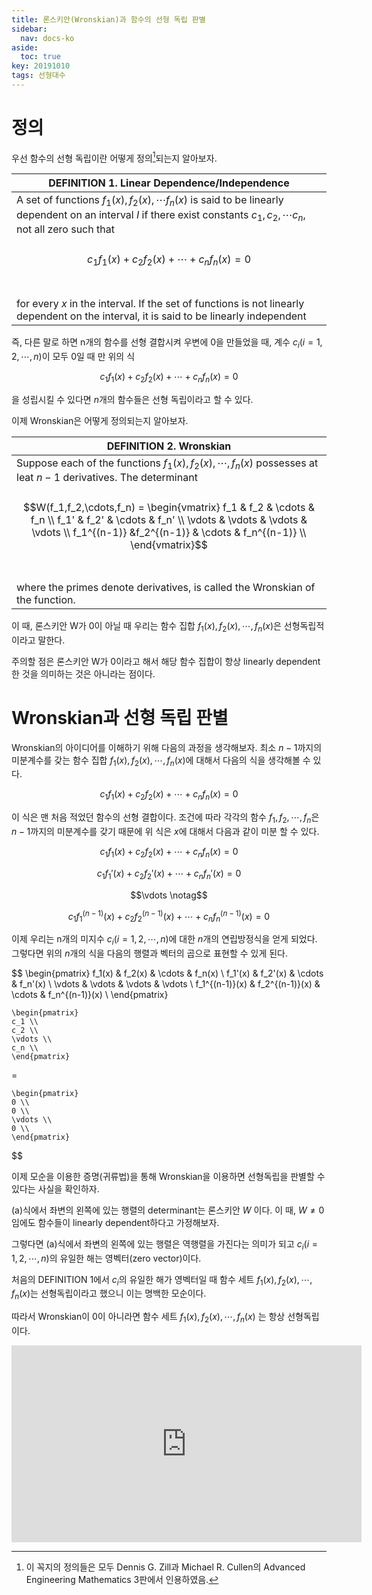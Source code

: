 ```yaml
---
title: 론스키안(Wronskian)과 함수의 선형 독립 판별
sidebar:
  nav: docs-ko
aside:
  toc: true
key: 20191010
tags: 선형대수
---
```


# 정의

우선 함수의 선형 독립이란 어떻게 정의[^1]되는지 알아보자.

[^1]: 이 꼭지의 정의들은 모두 Dennis G. Zill과 Michael R. Cullen의 Advanced Engineering Mathematics 3판에서 인용하였음.

| DEFINITION 1. Linear Dependence/Independence |
| --------- |
|A set of functions $f_1(x), f_2(x),\cdots f_n(x)$ is said to be linearly dependent on an interval $I$ if there exist constants $c_1, c_2, \cdots c_n$, not all zero such that <br><br><center>$$c_1f_1(x)+c_2f_2(x)+\cdots+c_nf_n(x) = 0$$</center><br><br>for every $x$ in the interval. If the set of functions is not linearly dependent on the interval, it is said to be linearly independent|

즉, 다른 말로 하면 n개의 함수를 선형 결합시켜 우변에 0을 만들었을 때, 계수 $c_i(i=1,2,\cdots,n)$이 모두 0일 때 만 위의 식

$$c_1f_1(x) + c_2f_2(x)+\cdots+c_nf_n(x) = 0$$

을 성립시킬 수 있다면 $n$개의 함수들은 선형 독립이라고 할 수 있다.

이제 Wronskian은 어떻게 정의되는지 알아보자.

| DEFINITION 2. Wronskian |
| --------- |
|Suppose each of the functions $f_1(x), f_2(x), \cdots, f_n(x)$ possesses at leat $n-1$ derivatives. The determinant <br><br><center>$$W(f_1,f_2,\cdots,f_n) = \begin{vmatrix}    f_1 & f_2 & \cdots & f_n \\    f_1' & f_2' & \cdots & f_n' \\    \vdots & \vdots & \vdots & \vdots \\    f_1^{(n-1)} &f_2^{(n-1)} & \cdots & f_n^{(n-1)} \\    \end{vmatrix}$$</center> <br><br> where the primes denote derivatives, is called the Wronskian of the function.|

이 때, 론스키안 W가 0이 아닐 때 우리는 함수 집합 $f_1(x), f_2(x), \cdots, f_n(x)$은 선형독립적이라고 말한다.

주의할 점은 론스키안 W가 0이라고 해서 해당 함수 집합이 항상 linearly dependent한 것을 의미하는 것은 아니라는 점이다.

# Wronskian과 선형 독립 판별

Wronskian의 아이디어를 이해하기 위해 다음의 과정을 생각해보자. 최소 $n-1$까지의 미분계수를 갖는 함수 집합 $f_1(x), f_2(x),\cdots, f_n(x)$에 대해서 다음의 식을 생각해볼 수 있다.

$$c_1f_1(x)+c_2f_2(x)+\cdots+c_nf_n(x) = 0$$

이 식은 맨 처음 적었던 함수의 선형 결합이다. 조건에 따라 각각의 함수 $f_1, f_2, \cdots, f_n$은 $n-1$까지의 미분계수를 갖기 때문에 위 식은 $x$에 대해서 다음과 같이 미분 할 수 있다.

$$c_1f_1(x) + c_2f_2(x)+\cdots+c_nf_n(x)=0$$

$$c_1f_1'(x) + c_2f_2'(x)+\cdots+c_nf_n'(x)=0$$

$$\vdots \notag$$

$$c_1f_1^{(n-1)}(x) + c_2f_2^{(n-1)}(x)+\cdots+c_nf_n^{(n-1)}(x)=0$$

이제 우리는 n개의 미지수 $c_i(i=1,2,\cdots,n)$에 대한 $n$개의 연립방정식을 얻게 되었다. 그렇다면 위의 $n$개의 식을 다음의 행렬과 벡터의 곱으로 표현할 수 있게 된다.

$$
    \begin{pmatrix}
    f_1(x) & f_2(x) & \cdots & f_n(x) \\
    f_1'(x) & f_2'(x) & \cdots & f_n'(x) \\
    \vdots & \vdots & \vdots & \vdots \\
    f_1^{(n-1)}(x) & f_2^{(n-1)}(x) & \cdots & f_n^{(n-1)}(x) \\
    \end{pmatrix}

    \begin{pmatrix}
    c_1 \\
    c_2 \\
    \vdots \\
    c_n \\
    \end{pmatrix}

  = 
    
    \begin{pmatrix}
    0 \\
    0 \\
    \vdots \\
    0 \\
    \end{pmatrix}
$$

이제 모순을 이용한 증명(귀류법)을 통해 Wronskian을 이용하면 선형독립을 판별할 수 있다는 사실을 확인하자.

(a)식에서 좌변의 왼쪽에 있는 행렬의 determinant는 론스키안 $W$ 이다. 이 때, $W\neq 0$임에도 함수들이 linearly dependent하다고 가정해보자.

그렇다면 (a)식에서 좌변의 왼쪽에 있는 행렬은 역행렬을 가진다는 의미가 되고 $c_i(i=1,2,\cdots,n)$의 유일한 해는 영벡터(zero vector)이다.

처음의 DEFINITION 1에서 $c_i$의 유일한 해가 영벡터일 때 함수 세트 $f_1(x), f_2(x), \cdots, f_n(x)$는 선형독립이라고 했으니 이는 명백한 모순이다. 

따라서 Wronskian이 0이 아니라면 함수 세트 $f_1(x), f_2(x), \cdots, f_n(x)$ 는 항상 선형독립이다.

<p align = "center">

<iframe width="560" height="315" src="https://www.youtube.com/embed/XeDY_j-6vsw" frameborder="0" allow="accelerometer; autoplay; encrypted-media; gyroscope; picture-in-picture" allowfullscreen></iframe>

</p>